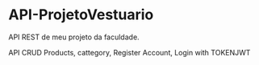 # API-ProjetoVestuario
API REST de meu projeto da faculdade.


API CRUD Products, cattegory, Register Account, Login with TOKENJWT
